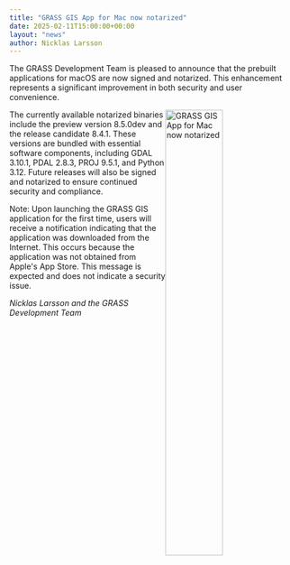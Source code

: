 ```yaml
---
title: "GRASS GIS App for Mac now notarized"
date: 2025-02-11T15:00:00+00:00
layout: "news"
author: Nicklas Larsson
---
```


The GRASS Development Team is pleased to announce that the prebuilt
applications for macOS are now signed and notarized. This enhancement
represents a significant improvement in both security and user convenience.

<img src="/images/news/2025_02_11_mac_notarized.png"
     alt="GRASS GIS App for Mac now notarized"
     title="GRASS GIS App for Mac now notarized"
     width="45%" style="float:right">

The currently available notarized binaries include the preview version
8.5.0dev and the release candidate 8.4.1. These versions are bundled with
essential software components, including GDAL 3.10.1, PDAL 2.8.3, PROJ 9.5.1,
and Python 3.12. Future releases will also be signed and notarized to
ensure continued security and compliance.

Note: Upon launching the GRASS GIS application for the first time, users will
receive a notification indicating that the application was downloaded from the
Internet. This occurs because the application was not obtained from Apple's
App Store. This message is expected and does not indicate a security issue.

*Nicklas Larsson and the GRASS Development Team*
